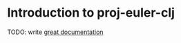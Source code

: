 # Introduction to proj-euler-clj

TODO: write [great documentation](http://jacobian.org/writing/great-documentation/what-to-write/)

